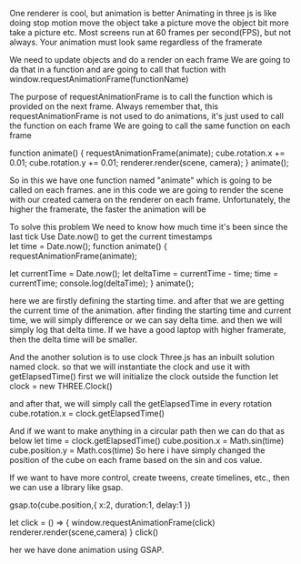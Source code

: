 One renderer is cool, but animation is better
Animating in three js is like doing stop motion
    move the object
    take a picture
    move the object bit more
    take a picture
    etc.
Most screens run at 60 frames per second(FPS), but not always. 
Your animation must look same regardless of the framerate

We need to update objects and do a render on each frame
We are going to da that in a function and are going to call that fuction with window.requestAnimationFrame(functionName)

The purpose of requestAnimationFrame is to call the function which is provided on the next frame.
Always remember that, this requestAnimationFrame is not used to do animations, it's just used to call the function on each frame
We are going to call the same function on each frame

function animate() {
  requestAnimationFrame(animate);
  cube.rotation.x += 0.01;
  cube.rotation.y += 0.01;
  renderer.render(scene, camera);
}
animate();

So in this we have one function named "animate" which is going to be called on each frames.
ane in this code we are going to render the scene with our created camera on the renderer on each frame.
Unfortunately, the higher the framerate, the faster the animation will be

To solve this problem
We need to know how much time it's been since the last tick
Use Date.now() to get the current timestamps    
let time = Date.now();
function animate() {
  requestAnimationFrame(animate);

  let currentTime = Date.now();
  let deltaTime = currentTime - time;
  time = currentTime;
  console.log(deltaTime);
}
animate();

here we are firstly defining the starting time. 
and after that we are getting the current time of the animation.
after finding the starting time and current time, we will simply difference or we can say delta time.
and then we will simply log that delta time.
If we have a good laptop with higher framerate, then the delta time will be smaller.


And the another solution is to use clock
Three.js has an inbuilt solution named clock.
so that we will instantiate the clock and use it with getElapsedTime()
first we will initialize the clock outside the function
let clock = new THREE.Clock()

and after that, we will simply call the getElapsedTime in every rotation
cube.rotation.x = clock.getElapsedTime()

And if we want to make anything in a circular path then we can do that as below
  let time = clock.getElapsedTime()
  cube.position.x = Math.sin(time)
  cube.position.y = Math.cos(time)
So here i have simply changed the position of the cube on each frame based on the sin and cos value.

If we want to have more control, create tweens, create timelines, etc., then we can use a library like gsap.

gsap.to(cube.position,{
  x:2,
  duration:1,
  delay:1
})

let click = () => {
  window.requestAnimationFrame(click)
  renderer.render(scene,camera)
}
click()

her we have done animation using GSAP.